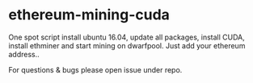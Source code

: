 # ethereum-mining-cuda
One spot script install ubuntu 16.04, update all packages, install CUDA, install ethminer and start mining on dwarfpool. 
Just add your ethereum address.. 


For questions & bugs please open issue under repo. 
